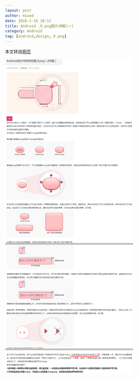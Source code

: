 ```yaml
---
layout: post
author: miued
date: 2016-1-16 20:12
title: Android .9.png图片讲解(一)
category: Android
tag: [android,design,.9.png]
---
```


本文转自[网页](http://www.miued.com/2074/)

<!-- more -->

![Android 9png](/public/img/android/android_9_png.png)
